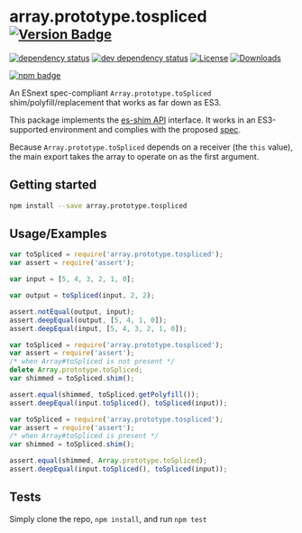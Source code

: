 # array.prototype.tospliced <sup>[![Version Badge][npm-version-svg]][package-url]</sup>

[![dependency status][deps-svg]][deps-url]
[![dev dependency status][dev-deps-svg]][dev-deps-url]
[![License][license-image]][license-url]
[![Downloads][downloads-image]][downloads-url]

[![npm badge][npm-badge-png]][package-url]

An ESnext spec-compliant `Array.prototype.toSpliced` shim/polyfill/replacement that works as far down as ES3.

This package implements the [es-shim API](https://github.com/es-shims/api) interface. It works in an ES3-supported environment and complies with the proposed [spec](https://tc39.es/proposal-change-array-by-copy/#sec-array.prototype.toSpliced).

Because `Array.prototype.toSpliced` depends on a receiver (the `this` value), the main export takes the array to operate on as the first argument.

## Getting started

```sh
npm install --save array.prototype.tospliced
```

## Usage/Examples

```js
var toSpliced = require('array.prototype.tospliced');
var assert = require('assert');

var input = [5, 4, 3, 2, 1, 0];

var output = toSpliced(input, 2, 2);

assert.notEqual(output, input);
assert.deepEqual(output, [5, 4, 1, 0]);
assert.deepEqual(input, [5, 4, 3, 2, 1, 0]);
```

```js
var toSpliced = require('array.prototype.tospliced');
var assert = require('assert');
/* when Array#toSpliced is not present */
delete Array.prototype.toSpliced;
var shimmed = toSpliced.shim();

assert.equal(shimmed, toSpliced.getPolyfill());
assert.deepEqual(input.toSpliced(), toSpliced(input));
```

```js
var toSpliced = require('array.prototype.tospliced');
var assert = require('assert');
/* when Array#toSpliced is present */
var shimmed = toSpliced.shim();

assert.equal(shimmed, Array.prototype.toSpliced);
assert.deepEqual(input.toSpliced(), toSpliced(input));
```

## Tests
Simply clone the repo, `npm install`, and run `npm test`

[package-url]: https://npmjs.org/package/array.prototype.tospliced
[npm-version-svg]: https://versionbadg.es/es-shims/Array.prototype.toSpliced.svg
[deps-svg]: https://david-dm.org/es-shims/Array.prototype.toSpliced.svg
[deps-url]: https://david-dm.org/es-shims/Array.prototype.toSpliced
[dev-deps-svg]: https://david-dm.org/es-shims/Array.prototype.toSpliced/dev-status.svg
[dev-deps-url]: https://david-dm.org/es-shims/Array.prototype.toSpliced#info=devDependencies
[npm-badge-png]: https://nodei.co/npm/array.prototype.tospliced.png?downloads=true&stars=true
[license-image]: https://img.shields.io/npm/l/array.prototype.tospliced.svg
[license-url]: LICENSE
[downloads-image]: https://img.shields.io/npm/dm/array.prototype.tospliced.svg
[downloads-url]: https://npm-stat.com/charts.html?package=array.prototype.tospliced
